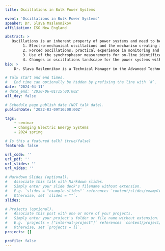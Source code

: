 ```yaml
---
title: Oscillations in Bulk Power Systems

event: 'Oscillations in Bulk Power Systems'
speaker: Dr. Slava Maslennikov
affiliation: ISO New England

abstract: >
   Oscillations is an inherent property of power systems and need to be properly managed for secure operation of power systems. This presentation will be focusing on:
        1. Electro-mechanical oscillations and the mechanism creating inter-area oscillations.
        2. Forced oscillations; practical experience in monitoring and mitigation in ISO New England power system.
        3. Use of the synchrophasor measurements for on-line identification the source of oscillations, which is the key actionable information for efficient mitigation.
        4. Changes in oscillations landscape for the power systems with dominating Invertor Based Resources (IBR).
bio: >
    Dr. Slava Maslennikov is a Technical Manager in the Advanced Technology Solutions Department at ISO New England. He received the M.S., Ph.D.  and Dr. of Sciences degrees all in power systems from the St. Petersburg Technical University (former Leningrad Polytechnic Institute), St. Petersburg, Russia in 1979, 1984 and 1998, respectively. Dr. Maslennikov has joined ISO New England in 2006 with the major role for conducting R&D in exploring, developing and implementing new technologies for improving the efficiency of company’s business processes and engineering practices. He is focusing on various aspects of power system operations and planning including power system stability, resilience, security, smart grid, synchrophasors, cascading analysis and outage coordination. 

# Talk start and end times.
#   End time can optionally be hidden by prefixing the line with `#`.
date: '2024-04-11'
# date_end: '2030-06-01T15:00:00Z'
all_day: false

# Schedule page publish date (NOT talk date).
publishDate: '2022-03-09T16:00:00Z'

tags:
    - seminar
    - Changing Electric Energy Systems
    - 2024 spring

# Is this a featured talk? (true/false)
featured: false

url_code: ''
url_pdf: ''
url_slides: ''
url_video: ''

# Markdown Slides (optional).
#   Associate this talk with Markdown slides.
#   Simply enter your slide deck's filename without extension.
#   E.g. `slides = "example-slides"` references `content/slides/example-slides.md`.
#   Otherwise, set `slides = ""`.
slides:

# Projects (optional).
#   Associate this post with one or more of your projects.
#   Simply enter your project's folder or file name without extension.
#   E.g. `projects = ["internal-project"]` references `content/project/deep-learning/index.md`.
#   Otherwise, set `projects = []`.
projects: []

profile: false
---
```



<br>
